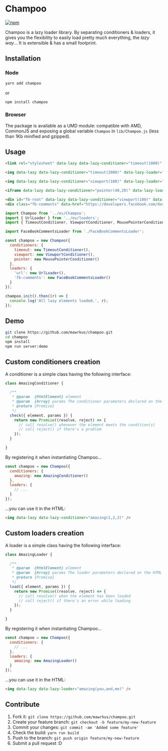 # Champoo
[![npm](https://img.shields.io/npm/l/champoo.svg)](https://www.npmjs.org/package/champoo)

Champoo is a lazy loader library.
By separating conditioners & loaders, it gives you the flexibility to easily load pretty much everything, the *lazy way*... It is extensible & has a small footprint.

## Installation

### Node

```bash
yarn add champoo
```
or
```bash
npm install champoo
```

### Browser

The package is available as a UMD module: compatible with AMD, CommonJS and exposing a global variable `Champoo` in `lib/Champoo.js` (less than 1Kb minified and gzipped).

## Usage

```html
<link rel="stylesheet" data-lazy data-lazy-conditioner="timeout(1000)" data-lazy-loader="url(https://maxcdn.bootstrapcdn.com/bootstrap/3.3.7/css/bootstrap.min.css, href)" integrity="sha384-BVYiiSIFeK1dGmJRAkycuHAHRg32OmUcww7on3RYdg4Va+PmSTsz/K68vbdEjh4u" crossorigin="anonymous">

<img data-lazy data-lazy-conditioner="timeout(2000)" data-lazy-loader="url(https://www.google.com/logos/doodles/2017/mountain-day-2017-5742983679836160-2x.jpg)" />

<img data-lazy data-lazy-conditioner="viewport(100)" data-lazy-loader="url(https://www.google.com/logos/doodles/2017/sir-john-cornforths-100th-birthday-4995374627422208.2-2x.jpg)" />

<iframe data-lazy data-lazy-conditioner="pointer(40,20)" data-lazy-loader="url(https://www.google.com/logos/2011/henson11-hp.html)" scrolling="no" width="900px" height="304px" frameborder="0"></iframe>

<div id="fb-root" data-lazy data-lazy-conditioner="viewport(100)" data-lazy-loader="fb-comments(en_US)" />
<div class="fb-comments" data-href="https://developers.facebook.com/docs/plugins/comments#configurator" data-numposts="1" />
```

```js
import Champoo from '../es/Champoo';
import { UrlLoader } from '../es/loaders';
import { TimeoutConditioner, ViewportConditioner, MousePointerConditioner } from '../es/conditioners';

import FaceBookCommentsLoader from './FaceBookCommentsLoader';

const champoo = new Champoo({
  conditioners: {
    timeout: new TimeoutConditioner(),
    viewport: new ViewportConditioner(),
    pointer: new MousePointerConditioner()
  },
  loaders: {
    'url': new UrlLoader(),
    'fb-comments': new FaceBookCommentsLoader()
  }
});

champoo.init().then((r) => {
  console.log('All lazy elements loaded.', r);
});
```

## Demo

```bash
git clone https://github.com/mawrkus/champoo.git
cd champoo
npm install
npm run server:demo
```

## Custom conditioners creation

A conditioner is a simple class having the following interface:

```js
class AmazingConditioner {

  /**
   * @param  {HtmlElement} element
   * @param  {Array} params The conditioner parameters declared on the HTML element
   * @return {Promise}
   */
  check({ element, params }) {
    return new Promise((resolve, reject) => {
      // call resolve() whenever the element meets the condition(s)
      // call reject() if there's a problem
    });
  }

}
```

By registering it when instantiating Champoo...

```js
const champoo = new Champoo({
  conditioners: {
    amazing: new AmazingConditioner()
  },
  loaders: {
    // ...
  }
});
```

...you can use it in the HTML:

```html
<img data-lazy data-lazy-conditioner="amazing(1,2,3)" />
```

## Custom loaders creation

A loader is a simple class having the following interface:

```js
class AmazingLoader {

  /**
   * @param  {HtmlElement} element
   * @param  {Array} params The loader parameters declared on the HTML element
   * @return {Promise}
   */
  load({ element, params }) {
    return new Promise((resolve, reject) => {
      // call resolve() when the element has been loaded
      // call reject() if there's an error while loading
    });
  }

}
```

By registering it when instantiating Champoo...

```js
const champoo = new Champoo({
  conditioners: {
    // ...
  },
  loaders: {
    amazing: new AmazingLoader()
  }
});
```

...you can use it in the HTML:

```html
<img data-lazy data-lazy-loader="amazing(you,and,me)" />
```

## Contribute

1. Fork it: `git clone https://github.com/mawrkus/champoo.git`
2. Create your feature branch: `git checkout -b feature/my-new-feature`
3. Commit your changes: `git commit -am 'Added some feature'`
4. Check the build: `yarn run build`
4. Push to the branch: `git push origin feature/my-new-feature`
5. Submit a pull request :D
